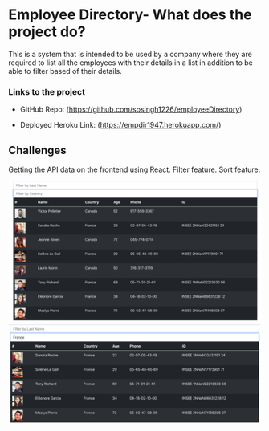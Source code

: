 # Employee Directory- What does the project do?

This is a system that is intended to be used by a company where they are required to list all the employees with their details in a list in addition to be able to filter based of their details.

### Links to the project

* GitHub Repo:
(https://github.com/sosingh1226/employeeDirectory)

* Deployed Heroku Link: 
(https://empdir1947.herokuapp.com/)


## Challenges

Getting the API data on the frontend using React. Filter feature. Sort feature.

![App ScreenShot](public/screenemp.png)
![Filter Image](public/filteremp.png)